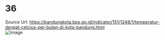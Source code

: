 # 36
Source Url: https://bandungkota.bps.go.id/indicator/151/1248/1/temperatur-derajat-celcius-per-bulan-di-kota-bandung.html									
![image](https://github.com/dudung/tasujun/assets/64761659/9dec3b59-5132-4f0c-a874-a35564a015f8)
